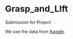 # Grasp_and_LIft
Submission for Project

We use the data from [Kaggle](https://www.kaggle.com/c/grasp-and-lift-eeg-detection/data).

